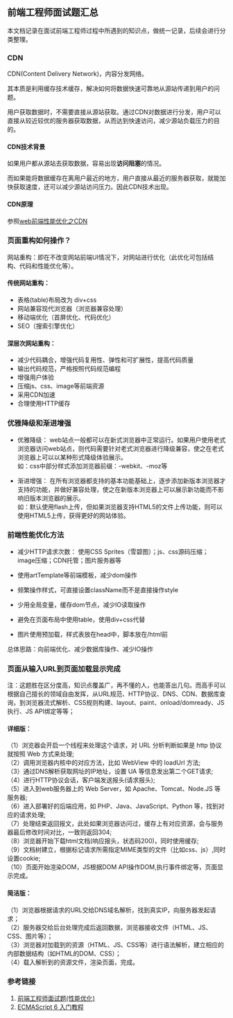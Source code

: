 ## 前端工程师面试题汇总

本文档记录在面试前端工程师过程中所遇到的知识点，做统一记录，后续会进行分类整理。



### CDN

CDN(Content Delivery Network)，内容分发网络。

其本质是利用缓存技术缓存，解决如何将数据快速可靠地从源站传递到用户的问题。

用户获取数据时，不需要直接从源站获取。通过CDN对数据进行分发，用户可以直接从较近较优的服务器获取数据，从而达到快速访问，减少源站负载压力的目的。

#### CDN技术背景
如果用户都从源站去获取数据，容易出现<strong>访问阻塞</strong>的情况。

而如果能将数据缓存在离用户最近的地方，用户直接从最近的服务器获取，就能加快获取速度，还可以减少源站访问压力。因此CDN技术出现。

#### CDN原理
参照[web前端性能优化之CDN](https://www.cnblogs.com/changlon/p/10165053.html)



### 页面重构如何操作？

网站重构：即在不改变网站前端UI情况下，对网站进行优化（此优化可包括结构、代码和性能优化等）。


#### 传统网站重构：
* 表格(table)布局改为 div+css
* 网站兼容现代浏览器（浏览器兼容处理）
* 移动端优化（首屏优化、代码优化）
* SEO（搜索引擎优化）

#### 深层次网站重构：
* 减少代码耦合，增强代码复用性、弹性和可扩展性，提高代码质量
* 输出代码规范，严格按照代码规范编程
* 增强用户体验
* 压缩js、css、image等前端资源
* 采用CDN加速
* 合理使用HTTP缓存



### 优雅降级和渐进增强

* 优雅降级：
web站点一般都可以在新式浏览器中正常运行。如果用户使用老式浏览器访问web站点，则代码需要针对老式浏览器进行降级兼容，使之在老式浏览器上可以以某种形式降级体验展示。<br/>
如：css中部分样式添加浏览器前缀：-webkit、-moz等


* 渐进增强：
在所有浏览器都支持的基本功能基础上，逐步添加新版本浏览器才支持的功能，并做好兼容处理，使之在新版本浏览器上可以展示新功能而不影响旧版本浏览器的展示。<br/>
如：默认使用flash上传，但如果浏览器支持HTML5的文件上传功能，则可以使用HTML5上传，获得更好的网站体验。



### 前端性能优化方法

* 减少HTTP请求次数：
使用CSS Sprites（雪碧图）；js、css源码压缩；image压缩；CDN托管；图片服务器等

* 使用artTemplate等前端模板，减少dom操作

* 频繁操作样式，可直接设置className而不是直接操作style

* 少用全局变量，缓存dom节点，减少IO读取操作

* 避免在页面布局中使用table，使用div+css代替

* 图片使用预加载，样式表放在head中，脚本放在/html前


总体思路：向前端优化、减少数据库操作、减少IO操作



### 页面从输入URL到页面加载显示完成

注：这题胜在区分度高，知识点覆盖广，再不懂的人，也能答出几句。而高手可以根据自己擅长的领域自由发挥，从URL规范、HTTP协议、DNS、CDN、数据库查询，到浏览器流式解析、CSS规则构建、layout、paint、onload/domready、JS执行、JS API绑定等等；

#### 详细版：
（1）浏览器会开启一个线程来处理这个请求，对 URL 分析判断如果是 http 协议就按照 Web 方式来处理;<br/>
（2）调用浏览器内核中的对应方法，比如 WebView 中的 loadUrl 方法;<br/>
（3）通过DNS解析获取网址的IP地址，设置 UA 等信息发出第二个GET请求;<br/>
（4）进行HTTP协议会话，客户端发送报头(请求报头);<br/>
（5）进入到web服务器上的 Web Server，如 Apache、Tomcat、Node.JS 等服务器;<br/>
（6）进入部署好的后端应用，如 PHP、Java、JavaScript、Python 等，找到对应的请求处理;<br/>
（7）处理结束返回报文，此处如果浏览器访问过，缓存上有对应资源，会与服务器最后修改时间对比，一致则返回304;<br/>
（8）浏览器开始下载html文档(响应报头，状态码200)，同时使用缓存;<br/>
（9）文档树建立，根据标记请求所需指定MIME类型的文件（比如css、js）,同时设置cookie;<br/>
（10）页面开始渲染DOM，JS根据DOM API操作DOM,执行事件绑定等，页面显示完成。

#### 简洁版：
（1）浏览器根据请求的URL交给DNS域名解析，找到真实IP，向服务器发起请求；<br/>
（2）服务器交给后台处理完成后返回数据，浏览器接收文件（HTML、JS、CSS、图片等）；<br/>
（3）浏览器对加载到的资源（HTML、JS、CSS等）进行语法解析，建立相应的内部数据结构（如HTML的DOM、CSS）；<br/>
（4）载入解析到的资源文件，渲染页面，完成。






### 参考链接
1. [前端工程师面试题(性能优化)](https://www.jianshu.com/p/a2d054c58797)
2. [ECMAScript 6 入门教程](https://es6.ruanyifeng.com)






































